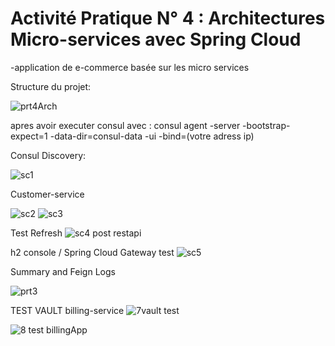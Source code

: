 # Activité Pratique N° 4 : Architectures Micro-services avec Spring Cloud 
-application de e-commerce basée sur les micro services

Structure du projet:


![prt4Arch](https://github.com/YoussefDinar/Dinar-Youssef-JEE-2/assets/94021293/5f0aea97-0da6-499d-b953-07c27b9e28d9)


apres avoir executer consul avec : consul agent -server -bootstrap-expect=1 -data-dir=consul-data -ui -bind=(votre adress ip)



Consul Discovery:

![sc1](https://github.com/YoussefDinar/Dinar-Youssef-JEE-2/assets/94021293/91f8dc49-39dc-4851-aedf-a4c98e1a8243)


Customer-service

![sc2](https://github.com/YoussefDinar/Dinar-Youssef-JEE-2/assets/94021293/c8eac67f-c4c7-4b59-97da-b732eb27d1b2)
![sc3](https://github.com/YoussefDinar/Dinar-Youssef-JEE-2/assets/94021293/d8462936-1642-44b3-af36-98f29562d588)

Test Refresh
![sc4 post restapi](https://github.com/YoussefDinar/Dinar-Youssef-JEE-2/assets/94021293/53a207cd-644a-406f-8d3c-876415987b50)


h2 console / Spring Cloud Gateway test
![sc5](https://github.com/YoussefDinar/Dinar-Youssef-JEE-2/assets/94021293/21a72bbc-a959-4f02-a47f-99617bd69292)


Summary and Feign Logs

![prt3](https://github.com/YoussefDinar/Dinar-Youssef-JEE-2/assets/94021293/e18c47e9-c298-42ca-9e37-caa3ebaaf668)

TEST VAULT billing-service
![7vault test](https://github.com/YoussefDinar/Dinar-Youssef-JEE-2/assets/94021293/b7070630-71db-43c7-9d9f-aa2334139567)


![8 test billingApp](https://github.com/YoussefDinar/Dinar-Youssef-JEE-2/assets/94021293/99a63da6-e3bd-41c2-8f2d-571c1209ae4c)


